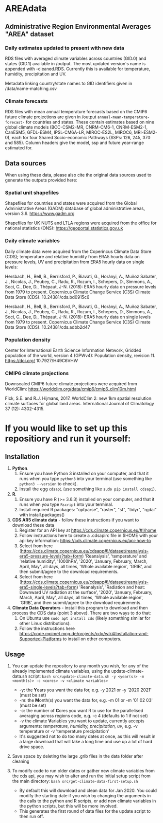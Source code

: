# AREAdata
## Administrative Region Environmental Averages "AREA" dataset

### Daily estimates updated to present with new data

RDS files with averaged climate variables across countries (GID.0) and states (GID.1) available in /output. 
The most updated version's name is appended with -cleaned.RDS. 
Currently this is available for temperature, humidity, precipitation and UV.

Metadata linking country/state names to GID identifiers given in /data/name-matching.csv

### Climate forecasts

RDS files with mean annual temperature forecasts based on the CMIP6 future climate projections are given in /output `annual-mean-temperature-forecast-` for countries and states. 
These contain estimates based on nine global climate models (BCC-CSM2-MR, CNRM-CM6-1, CNRM-ESM2-1, CanESM5, GFDL-ESM4, IPSL-CM6A-LR, MIROC-ES2L, MIROC6, MRI-ESM2-0), each for four Shared Socio-economic Pathways (SSPs: 126, 245, 370 and 585).
Column headers give the model, ssp and future year-range estimated for.

## Data sources

When using these data, please also cite the original data sources used to generate the outputs provided here:

### Spatial unit shapefiles

Shapefiles for countries and states were acquired from the Global Administrative Areas (GADM) database of global administrative areas, version 3.6. https://www.gadm.org

Shapefiles for UK NUTS and LTLA regions were acquired from the office for national statistics (ONS): https://geoportal.statistics.gov.uk

### Daily climate variables

Daily climate data were acquired from the Coperincus Climate Data Store (CDS); temperature and relative humidity from ERA5 hourly data on pressure levels, UV and precipitation from ERA5 hourly data on single levels:

Hersbach, H., Bell, B., Berrisford, P., Biavati, G., Horányi, A., Muñoz Sabater, J., Nicolas, J., Peubey, C., Radu, R., Rozum, I., Schepers, D., Simmons, A., Soci, C., Dee, D., Thépaut, J-N. (2018): ERA5 hourly data on pressure levels from 1979 to present. Copernicus Climate Change Service (C3S) Climate Data Store (CDS). 10.24381/cds.bd0915c6

Hersbach, H., Bell, B., Berrisford, P., Biavati, G., Horányi, A., Muñoz Sabater, J., Nicolas, J., Peubey, C., Radu, R., Rozum, I., Schepers, D., Simmons, A., Soci, C., Dee, D., Thépaut, J-N. (2018): ERA5 hourly data on single levels from 1979 to present. Copernicus Climate Change Service (C3S) Climate Data Store (CDS). 10.24381/cds.adbb2d47 

### Population density

Center for International Earth Science Information Network, Gridded population of the world, version 4 (GPWv4): Population density, revision 11. https://doi.org/ 10.7927/H49C6VHW

### CMIP6 climate projections

Downscaled CMIP6 future climate projections were acquired from WorldClim: https://worldclim.org/data/cmip6/cmip6_clim10m.html

Fick, S.E. and R.J. Hijmans, 2017. WorldClim 2: new 1km spatial resolution climate surfaces for global land areas. International Journal of Climatology 37 (12): 4302-4315.

# If you would like to set up this repositiory and run it yourself:

## Installation

1. **Python**. 
   1. Ensure you have Python 3 installed on your computer, and that it runs when you type `python3` into your terminal (use something like `python3 --version` to check).
   2. Install the egg `cdsapi` (use something like `sudo pip install cdsapi`).
2. **R**.
   1. Ensure you have R (>= 3.6.3) installed on your computer, and that it runs when you type `Rscript` into your terminal.
   2. Install required R packages: "optparse", "raster", "sf", "tidyr", "rgdal" with install.packages()
3. **CDS AR5 climate data** - follow these instructions if you want to download these data
   1. Register for an API key at https://cds.climate.copernicus.eu/#!/home
   2. Follow instructions here to create a .cdsapirc file in $HOME with your api key information: https://cds.climate.copernicus.eu/api-how-to
   3. Select from here (https://cds.climate.copernicus.eu/cdsapp#!/dataset/reanalysis-era5-pressure-levels?tab=form) 'Reanalysis', 'temperature' and 'relative humidity', '1000hPa', '2020', 'January, February, March, April, May', all days, all times, 'Whole available region', 'GRIB', and then submit/agree to the download requirements.
   4. Select from here (https://cds.climate.copernicus.eu/cdsapp#!/dataset/reanalysis-era5-single-levels?tab=form) 'Reanalysis', 'Radiation and heat: Downward UV radiation at the surface', '2020', 'January, February, March, April, May', all days, all times, 'Whole available region', 'GRIB', and then submit/agree to the download requirements.
4. **Climate Data Operators** - install this program to download and then process the CDS data (point 3 above). There are two ways to do that:
   1. On Ubuntu use `sudo apt install cdo` (likely something similar for other Linux distributions).
   2. Follow the instructions here https://code.mpimet.mpg.de/projects/cdo/wiki#Installation-and-Supported-Platforms to install on other computers.


## Usage

1. You can update the repository to any month you wish, for any of the already implemented climate variables, using the update-climate-data.sh script: `bash src/update-climate-data.sh -y <year(s)> -m <month(s)> -c <cores> -v <climate variables>`
   * -y: the **Y**ears you want the data for, e.g. -y 2021 or -y '2020 2021' (must be set)
   * -m: the **M**onth(s) you want the data for, e.g. -m 01 or -m '01 02 03' (must be set)
   * -c: the number of **C**ores you want R to use for the parallelised averaging across regions code, e.g. -c 4 (defaults to 1 if not set)
   * -v the climate **V**ariables you want to update, currently accepts arguments: *temperature, humidity, precipitation, uv*, e.g. -v temperature or -v 'temperature precipitation'
   * It's suggested not to do too many dates at once, as this will result in a large download that will take a long time and use up a lot of hard drive space.

2. Save space by deleting the large .grib files in the data folder after cleaning

3. To modify code to run older dates or gather new climate variables from the cds api, you may wish to alter and run the initial setup script from the main directory: `bash src/get-climate-data-first-setup.sh`
   * By default this will download and clean data for Jan 2020. You could modify the starting date if you wish by changing the arguments in the calls to the python and R scripts, or add new climate variables in the python scripts, but this will be more involved.
   * This generates the first round of data files for the update script to then run off.
 
